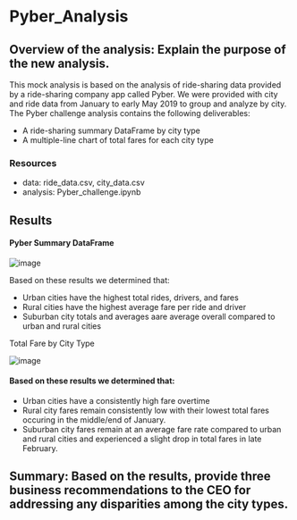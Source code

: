# Pyber_Analysis

## Overview of the analysis: Explain the purpose of the new analysis.
This mock analysis is based on the analysis of ride-sharing data provided by a ride-sharing company app called Pyber. We were provided with city and ride data from January to early May 2019 to group and analyze by city. The Pyber challenge analysis contains the following deliverables:

- A ride-sharing summary DataFrame by city type
- A multiple-line chart of total fares for each city type

### Resources
- data: ride_data.csv, city_data.csv
- analysis: Pyber_challenge.ipynb


## Results

#### Pyber Summary DataFrame

![image](https://user-images.githubusercontent.com/84201614/125120410-0b1d3580-e0b8-11eb-9ec5-a59b98fb4e22.png)

Based on these results we determined that:
- Urban cities have the highest total rides, drivers, and fares
- Rural cities have the highest average fare per ride and driver
- Suburban city totals and averages aare average overall compared to urban and rural cities

Total Fare by City Type

![image](https://user-images.githubusercontent.com/84201614/125123683-9698c580-e0bc-11eb-9dd2-44d9e2ad503a.png)

#### Based on these results we determined that:
- Urban cities have a consistently high fare overtime
- Rural city fares remain consistently low with their lowest total fares occuring in the middle/end of January.
- Suburban city fares remain at an average fare rate compared to urban and rural cities and experienced a slight drop in total fares in late February.


## Summary: Based on the results, provide three business recommendations to the CEO for addressing any disparities among the city types.
